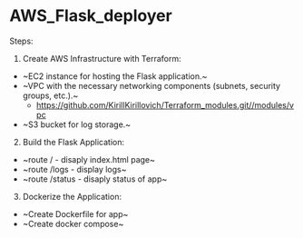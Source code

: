 # AWS_Flask_deployer

Steps:
1) Create AWS Infrastructure with Terraform:
+ ~EC2 instance for hosting the Flask application.~
+ ~VPC with the necessary networking components (subnets, security groups, etc.).~
   + https://github.com/KirillKirillovich/Terraform_modules.git//modules/vpc
+ ~S3 bucket for log storage.~


2) Build the Flask Application:
+ ~route / - disaply index.html page~
+ ~route /logs - display logs~
+ ~route /status - disaply status of app~


3) Dockerize the Application:
+ ~Create Dockerfile for app~
+ ~Create docker compose~